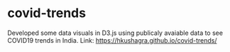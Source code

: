 # covid-trends

Developed some data visuals in D3.js using publicaly avaiable data to see COVID19 trends in India.
Link:  https://hkushagra.github.io/covid-trends/

